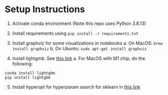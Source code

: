# Setup Instructions
1. Activate conda environment (Note this repo uses Python 3.8.13)
2. Install requirements using `pip install -r requirements.txt`
3. Install graphviz for some visualizations in notebooks
    a. On MacOS: `brew install graphviz`
    b. On Ubuntu: `sudo apt-get install graphviz`

4. Install lightgmb. See [this link](https://lightgbm.readthedocs.io/en/latest/Installation-Guide.html)
    a. For MacOS with M1 chip, do the following:
```
conda install lightgbm
pip install lightgbm
```

5. Install hyperopt for hyperparam search for sklearn in [this link](https://hyperopt.github.io/hyperopt-sklearn/)